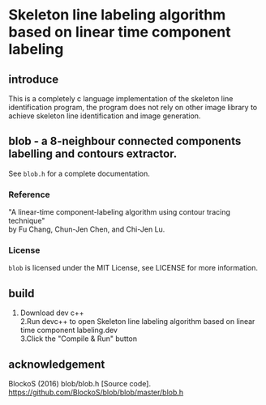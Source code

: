 # Skeleton line labeling algorithm based on linear time component labeling
## introduce
  This is a completely c language implementation of the skeleton line identification program, the program does not rely on other image library to achieve skeleton line identification and image generation.
## blob - a 8-neighbour connected components labelling and contours extractor.

See `blob.h` for a complete documentation.

### Reference ##
"A linear-time component-labeling algorithm using contour tracing technique"  
 by Fu Chang, Chun-Jen Chen, and Chi-Jen Lu.
### License ##
`blob` is licensed under the MIT License, see LICENSE for more information.
## build  
1. Download dev c++  
2.Run devc++ to open Skeleton line labeling algorithm based on linear time component labeling.dev  
3.Click the "Compile & Run" button  
## acknowledgement
BlockoS (2016) blob/blob.h [Source code]. https://github.com/BlockoS/blob/blob/master/blob.h
